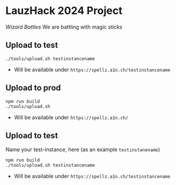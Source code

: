 # LauzHack 2024 Project

_Wizard Battles_
We are battling with magic sticks

## Upload to test
```
./tools/upload.sh testinstancename
```
* Will be available under `https://spellz.a1n.ch/testinstancename`

## Upload to prod
```
npm run build
./tools/upload.sh
```
* Will be available under `https://spellz.a1n.ch/`

## Upload to test

Name your test-instance, here (as an example `testinstanename`)
```
npm run build
./tools/upload.sh testinstancename
```
* Will be available under `https://spellz.a1n.ch/testinstancename`


